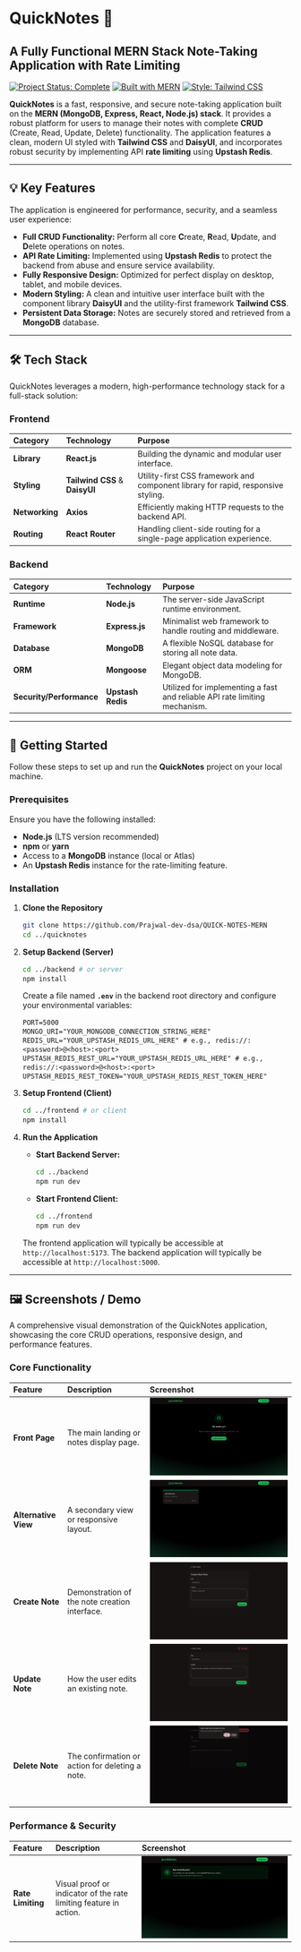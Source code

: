 # QuickNotes 📝

## A Fully Functional MERN Stack Note-Taking Application with Rate Limiting

[![Project Status: Complete](https://img.shields.io/badge/Status-Complete-brightgreen)]()
[![Built with MERN](https://img.shields.io/badge/Built%20with-MERN-blue)](https://www.mongodb.com/mern-stack)
[![Style: Tailwind CSS](https://img.shields.io/badge/Styled%20with-TailwindCSS-06B6D4.svg)](https://tailwindcss.com/)

**QuickNotes** is a fast, responsive, and secure note-taking application built on the **MERN (MongoDB, Express, React, Node.js) stack**. It provides a robust platform for users to manage their notes with complete **CRUD** (Create, Read, Update, Delete) functionality. The application features a clean, modern UI styled with **Tailwind CSS** and **DaisyUI**, and incorporates robust security by implementing API **rate limiting** using **Upstash Redis**.

---

## 💡 Key Features

The application is engineered for performance, security, and a seamless user experience:

* **Full CRUD Functionality:** Perform all core **C**reate, **R**ead, **U**pdate, and **D**elete operations on notes.
* **API Rate Limiting:** Implemented using **Upstash Redis** to protect the backend from abuse and ensure service availability.
* **Fully Responsive Design:** Optimized for perfect display on desktop, tablet, and mobile devices.
* **Modern Styling:** A clean and intuitive user interface built with the component library **DaisyUI** and the utility-first framework **Tailwind CSS**.
* **Persistent Data Storage:** Notes are securely stored and retrieved from a **MongoDB** database.

---

## 🛠 Tech Stack

QuickNotes leverages a modern, high-performance technology stack for a full-stack solution:

### Frontend
| Category | Technology | Purpose |
| :--- | :--- | :--- |
| **Library** | **React.js** | Building the dynamic and modular user interface. |
| **Styling** | **Tailwind CSS** & **DaisyUI** | Utility-first CSS framework and component library for rapid, responsive styling. |
| **Networking** | **Axios** | Efficiently making HTTP requests to the backend API. |
| **Routing** | **React Router** | Handling client-side routing for a single-page application experience. |

### Backend
| Category | Technology | Purpose |
| :--- | :--- | :--- |
| **Runtime** | **Node.js** | The server-side JavaScript runtime environment. |
| **Framework** | **Express.js** | Minimalist web framework to handle routing and middleware. |
| **Database** | **MongoDB** | A flexible NoSQL database for storing all note data. |
| **ORM** | **Mongoose** | Elegant object data modeling for MongoDB. |
| **Security/Performance** | **Upstash Redis** | Utilized for implementing a fast and reliable API rate limiting mechanism. |

---

## 🚀 Getting Started

Follow these steps to set up and run the **QuickNotes** project on your local machine.

### Prerequisites

Ensure you have the following installed:
* **Node.js** (LTS version recommended)
* **npm** or **yarn**
* Access to a **MongoDB** instance (local or Atlas)
* An **Upstash Redis** instance for the rate-limiting feature.

### Installation

1.  **Clone the Repository**
    ```bash
    git clone https://github.com/Prajwal-dev-dsa/QUICK-NOTES-MERN
    cd ../quicknotes
    ```

2.  **Setup Backend (Server)**
    ```bash
    cd ../backend # or server
    npm install
    ```
    Create a file named **`.env`** in the backend root directory and configure your environmental variables:
    ```env
    PORT=5000
    MONGO_URI="YOUR_MONGODB_CONNECTION_STRING_HERE"
    REDIS_URL="YOUR_UPSTASH_REDIS_URL_HERE" # e.g., redis://:<password>@<host>:<port>
    UPSTASH_REDIS_REST_URL="YOUR_UPSTASH_REDIS_URL_HERE" # e.g., redis://:<password>@<host>:<port>
    UPSTASH_REDIS_REST_TOKEN="YOUR_UPSTASH_REDIS_REST_TOKEN_HERE"
    ```

3.  **Setup Frontend (Client)**
    ```bash
    cd ../frontend # or client
    npm install
    ```

4.  **Run the Application**
    * **Start Backend Server:**
        ```bash
        cd ../backend
        npm run dev 
        ```
    * **Start Frontend Client:**
        ```bash
        cd ../frontend
        npm run dev
        ```
    The frontend application will typically be accessible at `http://localhost:5173`.
    The backend application will typically be accessible at `http://localhost:5000`.

---

## 🖼 Screenshots / Demo

A comprehensive visual demonstration of the QuickNotes application, showcasing the core CRUD operations, responsive design, and performance features.

### Core Functionality

| Feature | Description | Screenshot |
| :--- | :--- | :--- |
| **Front Page** | The main landing or notes display page. | ![Front Page Screenshot](frontend/src/assets/preview/FrontPage.png) |
| **Alternative View** | A secondary view or responsive layout. | ![Front Page 2 Screenshot](frontend/src/assets/preview/FrontPage2.png) |
| **Create Note** | Demonstration of the note creation interface. | ![Create Note Screenshot](frontend/src/assets/preview/Create.png) |
| **Update Note** | How the user edits an existing note. | ![Update Note Screenshot](frontend/src/assets/preview/Update.png) |
| **Delete Note** | The confirmation or action for deleting a note. | ![Delete Note Screenshot](frontend/src/assets/preview/Delete.png) |

### Performance & Security

| Feature | Description | Screenshot |
| :--- | :--- | :--- |
| **Rate Limiting** | Visual proof or indicator of the rate limiting feature in action. | ![Rate Limiting Screenshot](frontend/src/assets/preview/RateLimiting.png) |
